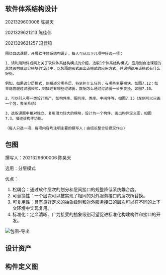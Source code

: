 ## 软件体系结构设计

2021329600006 陈昊天

2021329621213 陈佳伟

2021329621257 冯佳钧

```
围绕自选课题，开展软件体系结构设计，每人可从以下几项中任选一项：

1、请利用附件或网上关于软件体系结构模式的介绍，选取1个体系结构模式，应用到自选课题的总体架构或部分模块的设计中，以包图的形式画出该模式的应用方式，并说明选用该模式有什么好处。

例如，如果选分层模式，则描述分哪些层，各承担什么任务，有哪些主要模块，如图7.12；如果选管理过滤器模式，则描述有哪些过滤器，数据怎么通过过滤器一步步变换，如图7.10。

2、可以引入哪一类设计资产，如构件库、服务库、类库、中间件等，如图7.13（左侧可以只画一个包，表示系统）

3、选取课题中相对独立、复用潜力较大的模块，设计为一个构件，画出构件定义图，如图7.3，描述该构件功能。

（每人只选一项，每项内容均注明主要的撰写人；由组长整合后提交作业）
```

## 包图

撰写人：2021329600006 陈昊天

选用：分层模式

优点：

1. 松耦合：通过软件层次的划分和层间接口的规整降低系统耦合度。
2. 可替换性：一个层次可以被实现了相同的对外服务接口的层次所替换。
3. 可复用性：具有良好定义的抽象级别和对外服务接口的层次可以在不同的上下文环境中实现复用。
4. 标准化：定义清晰、广为接受的抽象级别可望促进标准化构建构件和接口的开发。

![包图-导出](https://media.opennet.top/i/2023/11/11/r0v4vm-0.svg)

## 设计资产



## 构件定义图